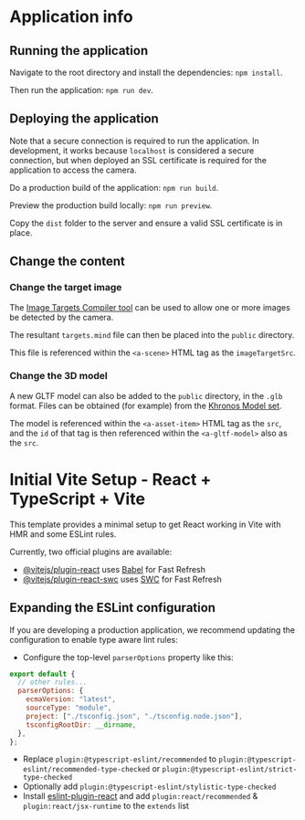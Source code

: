 # Application info

## Running the application

Navigate to the root directory and install the dependencies: `npm install`.

Then run the application: `npm run dev`.

## Deploying the application

Note that a secure connection is required to run the application. In development, it works because `localhost` is considered a secure connection, but when deployed an SSL certificate is required for the application to access the camera.

Do a production build of the application: `npm run build`.

Preview the production build locally: `npm run preview`.

Copy the `dist` folder to the server and ensure a valid SSL certificate is in place.

## Change the content

### Change the target image

The [Image Targets Compiler tool](https://hiukim.github.io/mind-ar-js-doc/tools/compile) can be used to allow one or more images be detected by the camera.

The resultant `targets.mind` file can then be placed into the `public` directory.

This file is referenced within the `<a-scene>` HTML tag as the `imageTargetSrc`.

### Change the 3D model

A new GLTF model can also be added to the `public` directory, in the `.glb` format. Files can be obtained (for example) from the [Khronos Model set](https://github.com/KhronosGroup/glTF-Sample-Assets/blob/main/Models/Models.md).

The model is referenced within the `<a-asset-item>` HTML tag as the `src`, and the `id` of that tag is then referenced within the `<a-gltf-model>` also as the `src`.

# Initial Vite Setup - React + TypeScript + Vite

This template provides a minimal setup to get React working in Vite with HMR and some ESLint rules.

Currently, two official plugins are available:

- [@vitejs/plugin-react](https://github.com/vitejs/vite-plugin-react/blob/main/packages/plugin-react/README.md) uses [Babel](https://babeljs.io/) for Fast Refresh
- [@vitejs/plugin-react-swc](https://github.com/vitejs/vite-plugin-react-swc) uses [SWC](https://swc.rs/) for Fast Refresh

## Expanding the ESLint configuration

If you are developing a production application, we recommend updating the configuration to enable type aware lint rules:

- Configure the top-level `parserOptions` property like this:

```js
export default {
  // other rules...
  parserOptions: {
    ecmaVersion: "latest",
    sourceType: "module",
    project: ["./tsconfig.json", "./tsconfig.node.json"],
    tsconfigRootDir: __dirname,
  },
};
```

- Replace `plugin:@typescript-eslint/recommended` to `plugin:@typescript-eslint/recommended-type-checked` or `plugin:@typescript-eslint/strict-type-checked`
- Optionally add `plugin:@typescript-eslint/stylistic-type-checked`
- Install [eslint-plugin-react](https://github.com/jsx-eslint/eslint-plugin-react) and add `plugin:react/recommended` & `plugin:react/jsx-runtime` to the `extends` list
